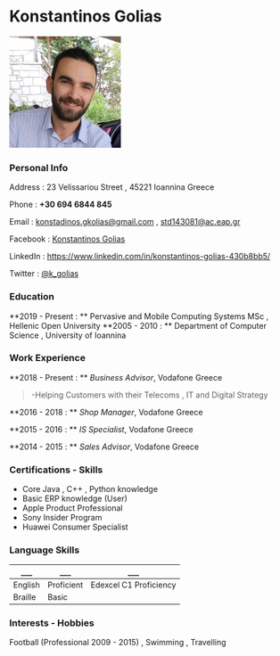# Konstantinos Golias        
![Alt Text](https://github.com/kgolias/MyCV/blob/main/0.jpeg)

### Personal Info

Address : 23 Velissariou Street , 45221 Ioannina Greece

Phone   : **+30 694 6844 845**

Email   : konstadinos.gkolias@gmail.com , std143081@ac.eap.gr

Facebook : [Konstantinos Golias](https://www.facebook.com/golias.kostas)

LinkedIn : https://www.linkedin.com/in/konstantinos-golias-430b8bb5/

Twitter  : [@k_golias](https://twitter.com/k_golias)

### Education

**2019 - Present : ** Pervasive and Mobile Computing Systems MSc , Hellenic Open University
**2005 - 2010    : ** Department of Computer Science , University of Ioannina

### Work Experience

**2018 - Present : ** *Business Advisor*, Vodafone Greece

> -Helping Customers with their Telecoms , IT and Digital Strategy

**2016 - 2018 : ** *Shop Manager*, Vodafone Greece

**2015 - 2016 : ** *IS Specialist*, Vodafone Greece

**2014 - 2015 : ** *Sales Advisor*, Vodafone Greece


### Certifications - Skills

+ Core Java , C++ , Python knowledge
+ Basic ERP knowledge (User)
+ Apple Product Professional
+ Sony Insider Program
+ Huawei Consumer Specialist


### Language Skills

___ | ___ | ___
--- | --- | ---
English | Proficient  | Edexcel C1 Proficiency
Braille | Basic  | 

### Interests - Hobbies

 Football (Professional 2009 - 2015) , Swimming , Travelling








